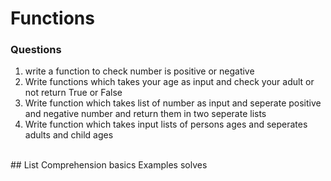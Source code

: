 # Functions

### Questions
1) write a function to check number is positive or negative
2) Write functions which takes your age as input and check
 your adult or not return True or False
3)  Write function which takes list of number as input
 and seperate positive and negative number and
 return them in two seperate lists
4)  Write function which takes input lists of persons ages and
 seperates adults and child ages
<br>
## List Comprehension
basics Examples solves
